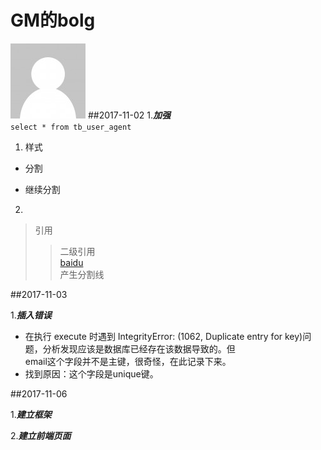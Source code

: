 # GM的bolg
![Title img](./www/static/img/user.png)
##2017-11-02
1.***加强***  
`select * from tb_user_agent`

1. 样式
- 分割
* 继续分割
2.
>引用
>>二级引用  
[baidu](http://www.baidu.com)  
产生分割线


##2017-11-03

1.***插入错误***  
- 在执行 execute 时遇到 IntegrityError: (1062, Duplicate entry for key)问题，分析发现应该是数据库已经存在该数据导致的。但  
email这个字段并不是主键，很奇怪，在此记录下来。
- 找到原因：这个字段是unique键。


##2017-11-06  

1.***建立框架***

2.***建立前端页面***
